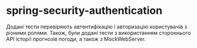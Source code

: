 # spring-security-authentication
Додані тести перевіряють автентифікацію і авторизацію користувачів з різними ролями.
Також, були додані тести з використанням стороннього API історії прогнозів погоди, а також з MockWebServer.

